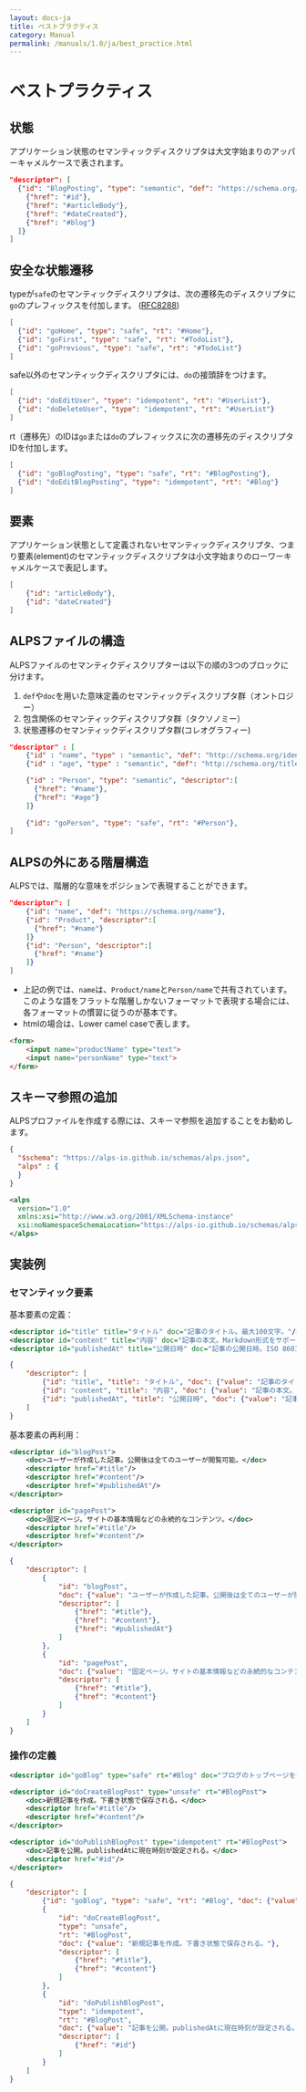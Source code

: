 ```yaml
---
layout: docs-ja
title: ベストプラクティス
category: Manual
permalink: /manuals/1.0/ja/best_practice.html
---
```


# ベストプラクティス


## 状態

アプリケーション状態のセマンティックディスクリプタは大文字始まりのアッパーキャメルケースで表されます。

```json
"descriptor": [
  {"id": "BlogPosting", "type": "semantic", "def": "https://schema.org/BlogPosting", "descriptor": [
    {"href": "#id"},
    {"href": "#articleBody"},
    {"href": "#dateCreated"},
    {"href": "#blog"}
  ]}
]
```

## 安全な状態遷移

typeが`safe`のセマンティックディスクリプタは、次の遷移先のディスクリプタに`go`のプレフィックスを付加します。
([RFC8288](https://datatracker.ietf.org/doc/html/rfc8288#section-3.3))

```json
[
  {"id": "goHome", "type": "safe", "rt": "#Home"},
  {"id": "goFirst", "type": "safe", "rt": "#TodoList"},
  {"id": "goPrevious", "type": "safe", "rt": "#TodoList"}
]
```

safe以外のセマンティックディスクリプタには、`do`の接頭辞をつけます。

```json
[
  {"id": "doEditUser", "type": "idempotent", "rt": "#UserList"},
  {"id": "doDeleteUser", "type": "idempotent", "rt": "#UserList"}
]
```

rt（遷移先）のIDは`go`または`do`のプレフィックスに次の遷移先のディスクリプタIDを付加します。

```json
[
  {"id": "goBlogPosting", "type": "safe", "rt": "#BlogPosting"},
  {"id": "doEditBlogPosting", "type": "idempotent", "rt": "#Blog"}
]
```

## 要素

アプリケーション状態として定義されないセマンティックディスクリプタ、つまり要素(element)のセマンティックディスクリプタは小文字始まりのローワーキャメルケースで表記します。

```json
[
    {"id": "articleBody"},
    {"id": "dateCreated"}
]
```


## ALPSファイルの構造

ALPSファイルのセマンティクディスクリプターは以下の順の3つのブロックに分けます。

1. `def`や`doc`を用いた意味定義のセマンティックディスクリプタ群（オントロジー）
2. 包含関係のセマンティックディスクリプタ群（タクソノミー）
3. 状態遷移のセマンティックディスクリプタ群(コレオグラフィー)

```json
"descriptor" : [
    {"id" : "name", "type" : "semantic", "def": "http://schema.org/identifier"},
    {"id" : "age", "type" : "semantic", "def": "http://schema.org/title"},

    {"id" : "Person", "type": "semantic", "descriptor":[
      {"href": "#name"},
      {"href": "#age"}
    ]}
    
    {"id": "goPerson", "type": "safe", "rt": "#Person"},
]
```

## ALPSの外にある階層構造

ALPSでは、階層的な意味をポジションで表現することができます。

```json
"descriptor": [
    {"id": "name", "def": "https://schema.org/name"},
    {"id": "Product", "descriptor":[
      {"href": "#name"}
    ]}
    {"id": "Person", "descriptor":[
      {"href": "#name"}
    ]}
]
```

* 上記の例では、`name`は、`Product/name`と`Person/name`で共有されています。
このような語をフラットな階層しかないフォーマットで表現する場合には、各フォーマットの慣習に従うのが基本です。
* htmlの場合は、Lower camel caseで表します。

```html
<form>
    <input name="productName" type="text">
    <input name="personName" type="text">
</form>
```

## スキーマ参照の追加

ALPSプロファイルを作成する際には、スキーマ参照を追加することをお勧めします。

```json
{
  "$schema": "https://alps-io.github.io/schemas/alps.json",
  "alps" : {
  }
}
```

```xml
<alps 
  version="1.0"
  xmlns:xsi="http://www.w3.org/2001/XMLSchema-instance"
  xsi:noNamespaceSchemaLocation="https://alps-io.github.io/schemas/alps.xsd">
</alps>  
```

## 実装例

### セマンティック要素

基本要素の定義：

```xml
<descriptor id="title" title="タイトル" doc="記事のタイトル。最大100文字。"/>
<descriptor id="content" title="内容" doc="記事の本文。Markdown形式をサポート。"/>
<descriptor id="publishedAt" title="公開日時" doc="記事の公開日時。ISO 8601形式。"/>
```

```json
{
    "descriptor": [
        {"id": "title", "title": "タイトル", "doc": {"value": "記事のタイトル。最大100文字。"}},
        {"id": "content", "title": "内容", "doc": {"value": "記事の本文。Markdown形式をサポート。"}},
        {"id": "publishedAt", "title": "公開日時", "doc": {"value": "記事の公開日時。ISO 8601形式。"}}
    ]
}
```

基本要素の再利用：

```xml
<descriptor id="blogPost">
    <doc>ユーザーが作成した記事。公開後は全てのユーザーが閲覧可能。</doc>
    <descriptor href="#title"/>
    <descriptor href="#content"/>
    <descriptor href="#publishedAt"/>
</descriptor>

<descriptor id="pagePost">
    <doc>固定ページ。サイトの基本情報などの永続的なコンテンツ。</doc>
    <descriptor href="#title"/>
    <descriptor href="#content"/>
</descriptor>
```

```json
{
    "descriptor": [
        {
            "id": "blogPost",
            "doc": {"value": "ユーザーが作成した記事。公開後は全てのユーザーが閲覧可能。"},
            "descriptor": [
                {"href": "#title"},
                {"href": "#content"},
                {"href": "#publishedAt"}
            ]
        },
        {
            "id": "pagePost",
            "doc": {"value": "固定ページ。サイトの基本情報などの永続的なコンテンツ。"},
            "descriptor": [
                {"href": "#title"},
                {"href": "#content"}
            ]
        }
    ]
}
```

### 操作の定義

```xml
<descriptor id="goBlog" type="safe" rt="#Blog" doc="ブログのトップページを表示。最新10件の記事を一覧表示。"/>

<descriptor id="doCreateBlogPost" type="unsafe" rt="#BlogPost">
    <doc>新規記事を作成。下書き状態で保存される。</doc>
    <descriptor href="#title"/>
    <descriptor href="#content"/>
</descriptor>

<descriptor id="doPublishBlogPost" type="idempotent" rt="#BlogPost">
    <doc>記事を公開。publishedAtに現在時刻が設定される。</doc>
    <descriptor href="#id"/>
</descriptor>
```

```json
{
    "descriptor": [
        {"id": "goBlog", "type": "safe", "rt": "#Blog", "doc": {"value": "ブログのトップページを表示。最新10件の記事を一覧表示。"}},
        {
            "id": "doCreateBlogPost",
            "type": "unsafe",
            "rt": "#BlogPost",
            "doc": {"value": "新規記事を作成。下書き状態で保存される。"},
            "descriptor": [
                {"href": "#title"},
                {"href": "#content"}
            ]
        },
        {
            "id": "doPublishBlogPost",
            "type": "idempotent",
            "rt": "#BlogPost",
            "doc": {"value": "記事を公開。publishedAtに現在時刻が設定される。"},
            "descriptor": [
                {"href": "#id"}
            ]
        }
    ]
}
```
